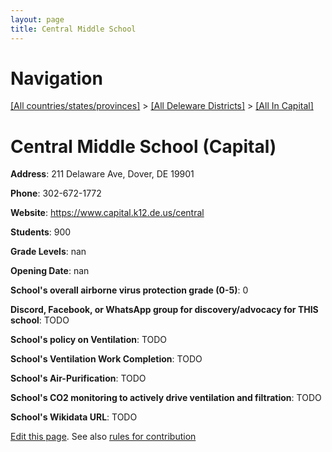 ```yaml
---
layout: page
title: Central Middle School
---
```

# Navigation

[[All countries/states/provinces]](../../..) > [[All Deleware Districts]](../..) > [[All In Capital]](..)

# Central Middle School (Capital)

**Address**: 211 Delaware Ave, Dover, DE 19901

**Phone**: 302-672-1772

**Website**: <https://www.capital.k12.de.us/central>

**Students**: 900

**Grade Levels**: nan

**Opening Date**: nan

**School's overall airborne virus protection grade (0-5)**: 0

**Discord, Facebook, or WhatsApp group for discovery/advocacy for THIS school**: TODO

**School's policy on Ventilation**: TODO

**School's Ventilation Work Completion**: TODO

**School's Air-Purification**: TODO

**School's CO2 monitoring to actively drive ventilation and filtration**: TODO

**School's Wikidata URL**: TODO


[Edit this page](https://github.com/ventilate-schools/DE/edit/main/./Capital/Central_Middle_School.md). See also [rules for contribution](../../../contribution-rules/)